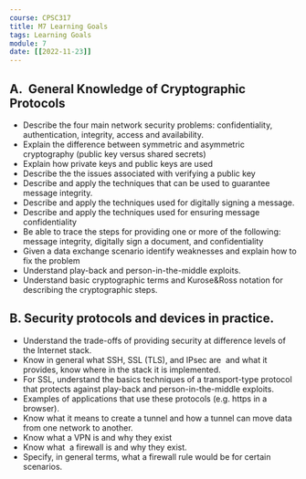 ```yaml
---
course: CPSC317
title: M7 Learning Goals
tags: Learning Goals
module: 7
date: [[2022-11-23]]
---
```


## A.  General Knowledge of Cryptographic Protocols
-   Describe the four main network security problems: confidentiality, authentication, integrity, access and availability.
-   Explain the difference between symmetric and asymmetric cryptography (public key versus shared secrets)
-   Explain how private keys and public keys are used 
-   Describe the the issues associated with verifying a public key
-   Describe and apply the techniques that can be used to guarantee message integrity.
-   Describe and apply the techniques used for digitally signing a message.
-   Describe and apply the techniques used for ensuring message confidentiality
-   Be able to trace the steps for providing one or more of the following: message integrity, digitally sign a document, and confidentiality 
-   Given a data exchange scenario identify weaknesses and explain how to fix the problem 
-   Understand play-back and person-in-the-middle exploits.
-   Understand basic cryptographic terms and Kurose&Ross notation for describing the cryptographic steps.

## B. Security protocols and devices in practice.
-   Understand the trade-offs of providing security at difference levels of the Internet stack.
-   Know in general what SSH, SSL (TLS), and IPsec are  and what it provides, know where in the stack it is implemented.
-   For SSL, understand the basics techniques of a transport-type protocol that protects against play-back and person-in-the-middle exploits.
-   Examples of applications that use these protocols (e.g. https in a browser).
-   Know what it means to create a tunnel and how a tunnel can move data from one network to another.
-   Know what a VPN is and why they exist
-   Know what  a firewall is and why they exist.
-   Specify, in general terms, what a firewall rule would be for certain scenarios.